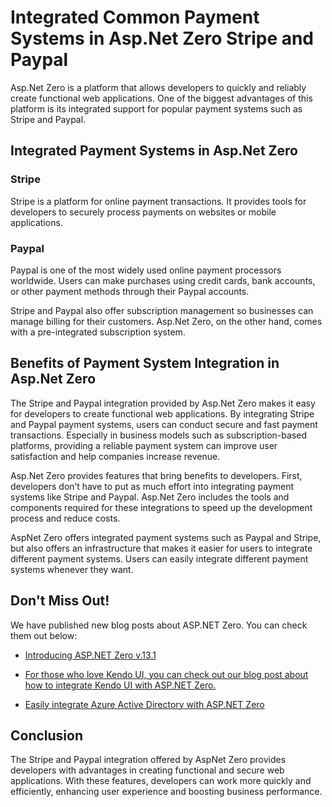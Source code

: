 # Integrated Common Payment Systems in Asp.Net Zero Stripe and Paypal

Asp.Net Zero is a platform that allows developers to quickly and reliably create functional web applications. One of the biggest advantages of this platform is its integrated support for popular payment systems such as Stripe and Paypal.

## Integrated Payment Systems in Asp.Net Zero

### Stripe

Stripe is a platform for online payment transactions. It provides tools for developers to securely process payments on websites or mobile applications.

### Paypal

Paypal is one of the most widely used online payment processors worldwide. Users can make purchases using credit cards, bank accounts, or other payment methods through their Paypal accounts.

Stripe and Paypal also offer subscription management so businesses can manage billing for their customers. Asp.Net Zero, on the other hand, comes with a pre-integrated subscription system.

## Benefits of Payment System Integration in Asp.Net Zero

The Stripe and Paypal integration provided by Asp.Net Zero makes it easy for developers to create functional web applications. By integrating Stripe and Paypal payment systems, users can conduct secure and fast payment transactions. Especially in business models such as subscription-based platforms, providing a reliable payment system can improve user satisfaction and help companies increase revenue.

Asp.Net Zero provides features that bring benefits to developers. First, developers don’t have to put as much effort into integrating payment systems like Stripe and Paypal. Asp.Net Zero includes the tools and components required for these integrations to speed up the development process and reduce costs.

AspNet Zero offers integrated payment systems such as Paypal and Stripe, but also offers an infrastructure that makes it easier for users to integrate different payment systems. Users can easily integrate different payment systems whenever they want.

## Don't Miss Out! 

We have published new blog posts about ASP.NET Zero. You can check them out below:

* [Introducing ASP.NET Zero v.13.1](https://aspnetzero.com/blog/introducing-asp.net-zero-v.13.1)

* [For those who love Kendo UI, you can check out our blog post about how to integrate Kendo UI with ASP.NET Zero.](https://aspnetzero.com/blog/how-to-integrate-kendoui-angular-with-asp.net-zero)

* [Easily integrate Azure Active Directory with ASP.NET Zero](https://aspnetzero.com/blog/integrating-azure-active-directory-with-asp.net-zero)

## Conclusion

The Stripe and Paypal integration offered by AspNet Zero provides developers with advantages in creating functional and secure web applications. With these features, developers can work more quickly and efficiently, enhancing user experience and boosting business performance.